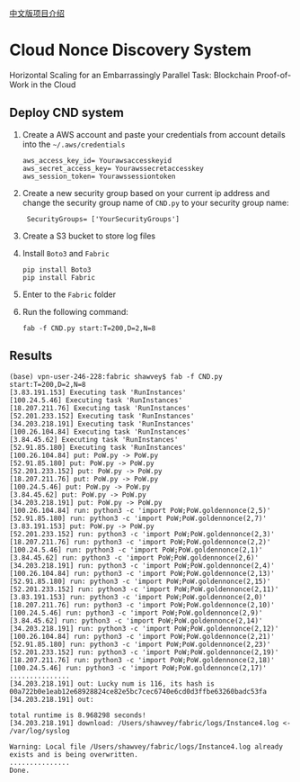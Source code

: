 [中文版项目介绍](https://shawvey.github.io/%E5%88%A9%E7%94%A8AWS%E5%92%8CFabric%E6%A8%A1%E6%8B%9F%E5%A4%9A%E5%8F%B0%E8%99%9A%E6%8B%9F%E6%9C%BA%E5%B9%B6%E8%A1%8C%E8%BF%9B%E8%A1%8C%E6%AF%94%E7%89%B9%E5%B8%81%E6%8C%96%E7%9F%BF%E9%AA%8C%E8%AF%81%E8%BF%87%E7%A8%8B/)
# Cloud Nonce Discovery System

Horizontal Scaling for an Embarrassingly Parallel Task: Blockchain Proof-of-Work in the Cloud



## Deploy CND system

1. Create a AWS account and paste your credentials from account details into the `~/.aws/credentials`

   ```shell
   aws_access_key_id= Yourawsaccesskeyid
   aws_secret_access_key= Yourawssecretaccesskey
   aws_session_token= Yourawssessiontoken
   ```

2. Create a new security group based on your current ip address and change the security group name of `CND.py` to your security group name:

        SecurityGroups= ['YourSecurityGroups']

3. Create a S3 bucket to store log files

4. Install `Boto3` and `Fabric`

   ```shell
   pip install Boto3
   pip install Fabric
   ```

5. Enter to the `Fabric` folder

6. Run the following command:

   ```shell
   fab -f CND.py start:T=200,D=2,N=8 
   ```



## Results

```shell
(base) vpn-user-246-228:fabric shawvey$ fab -f CND.py start:T=200,D=2,N=8
[3.83.191.153] Executing task 'RunInstances'
[100.24.5.46] Executing task 'RunInstances'
[18.207.211.76] Executing task 'RunInstances'
[52.201.233.152] Executing task 'RunInstances'
[34.203.218.191] Executing task 'RunInstances'
[100.26.104.84] Executing task 'RunInstances'
[3.84.45.62] Executing task 'RunInstances'
[52.91.85.180] Executing task 'RunInstances'
[100.26.104.84] put: PoW.py -> PoW.py
[52.91.85.180] put: PoW.py -> PoW.py
[52.201.233.152] put: PoW.py -> PoW.py
[18.207.211.76] put: PoW.py -> PoW.py
[100.24.5.46] put: PoW.py -> PoW.py
[3.84.45.62] put: PoW.py -> PoW.py
[34.203.218.191] put: PoW.py -> PoW.py
[100.26.104.84] run: python3 -c 'import PoW;PoW.goldennonce(2,5)'
[52.91.85.180] run: python3 -c 'import PoW;PoW.goldennonce(2,7)'
[3.83.191.153] put: PoW.py -> PoW.py
[52.201.233.152] run: python3 -c 'import PoW;PoW.goldennonce(2,3)'
[18.207.211.76] run: python3 -c 'import PoW;PoW.goldennonce(2,2)'
[100.24.5.46] run: python3 -c 'import PoW;PoW.goldennonce(2,1)'
[3.84.45.62] run: python3 -c 'import PoW;PoW.goldennonce(2,6)'
[34.203.218.191] run: python3 -c 'import PoW;PoW.goldennonce(2,4)'
[100.26.104.84] run: python3 -c 'import PoW;PoW.goldennonce(2,13)'
[52.91.85.180] run: python3 -c 'import PoW;PoW.goldennonce(2,15)'
[52.201.233.152] run: python3 -c 'import PoW;PoW.goldennonce(2,11)'
[3.83.191.153] run: python3 -c 'import PoW;PoW.goldennonce(2,0)'
[18.207.211.76] run: python3 -c 'import PoW;PoW.goldennonce(2,10)'
[100.24.5.46] run: python3 -c 'import PoW;PoW.goldennonce(2,9)'
[3.84.45.62] run: python3 -c 'import PoW;PoW.goldennonce(2,14)'
[34.203.218.191] run: python3 -c 'import PoW;PoW.goldennonce(2,12)'
[100.26.104.84] run: python3 -c 'import PoW;PoW.goldennonce(2,21)'
[52.91.85.180] run: python3 -c 'import PoW;PoW.goldennonce(2,23)'
[52.201.233.152] run: python3 -c 'import PoW;PoW.goldennonce(2,19)'
[18.207.211.76] run: python3 -c 'import PoW;PoW.goldennonce(2,18)'
[100.24.5.46] run: python3 -c 'import PoW;PoW.goldennonce(2,17)'
...............
[34.203.218.191] out: Lucky num is 116, its hash is 00a722b0e1eab12e68928824ce82e5bc7cec6740e6cd0d3ffbe63260badc53fa
[34.203.218.191] out: 

total runtime is 8.968298 seconds!
[34.203.218.191] download: /Users/shawvey/fabric/logs/Instance4.log <- /var/log/syslog

Warning: Local file /Users/shawvey/fabric/logs/Instance4.log already exists and is being overwritten.
...............
Done.

```

